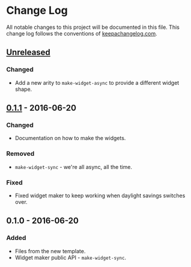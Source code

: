# Change Log
All notable changes to this project will be documented in this file. This change log follows the conventions of [keepachangelog.com](http://keepachangelog.com/).

## [Unreleased]
### Changed
- Add a new arity to `make-widget-async` to provide a different widget shape.

## [0.1.1] - 2016-06-20
### Changed
- Documentation on how to make the widgets.

### Removed
- `make-widget-sync` - we're all async, all the time.

### Fixed
- Fixed widget maker to keep working when daylight savings switches over.

## 0.1.0 - 2016-06-20
### Added
- Files from the new template.
- Widget maker public API - `make-widget-sync`.

[Unreleased]: https://github.com/your-name/termio/compare/0.1.1...HEAD
[0.1.1]: https://github.com/your-name/termio/compare/0.1.0...0.1.1
